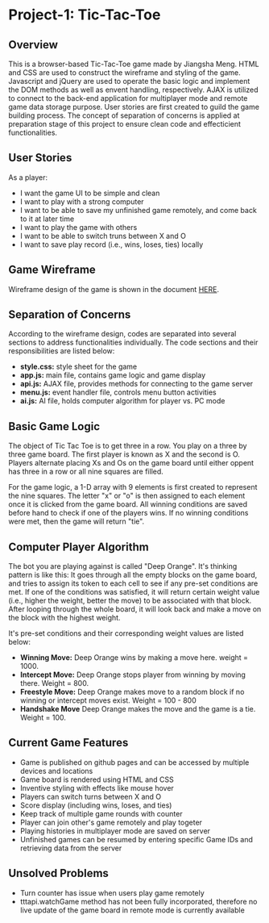 <h1>Project-1: Tic-Tac-Toe</h1>
<h2>Overview</h2>
<p>This is a browser-based Tic-Tac-Toe game made by Jiangsha Meng. HTML and CSS are used to construct the wireframe and styling of the game. Javascript and jQuery are used to operate the basic logic and implement the DOM methods as well as envent handling, respectively. AJAX is utilized to connect to the back-end application for multiplayer mode and remote game data storage purpose. User stories are first created to guild the game building process. The concept of separation of concerns is applied at preparation stage of this project to ensure clean code and effecticient functionalities.  </p>

<h2>User Stories</h2>
<p>
As a player:
<ul>
  <li>I want the game UI to be simple and clean</li>
  <li>I want to play with a strong computer</li>
  <li>I want to be able to save my unfinished game remotely, and come back to it at later time</li>
  <li>I want to play the game with others</li>
  <li>I want to be able to switch truns between X and O</li>
  <li>I want to save play record (i.e., wins, loses, ties) locally</li>
</ul>
</p>

<h2>Game Wireframe</h2>
<p>
Wireframe design of the game is shown in the document <a href="https://github.com/kuramameng/project-1-ttt/blob/master/documents/ttt-wireframe.pdf">HERE</a>.
</p>

<h2>Separation of Concerns</h2>
<p>
According to the wireframe design, codes are separated into several sections to address functionalities individually. The code sections and their responsibilities are listed below:
<ul>
  <li><strong>style.css:</strong> style sheet for the game</li>
  <li><strong>app.js:</strong> main file, contains game logic and game display</li>
  <li><strong>api.js:</strong> AJAX file, provides methods for connecting to the game server</li>
  <li><strong>menu.js:</strong> event handler file, controls menu button activities</li>
  <li><strong>ai.js:</strong> AI file, holds computer algorithm for player vs. PC mode</li>
</ul>
</p>

<h2>Basic Game Logic</h2>
<p>
The object of Tic Tac Toe is to get three in a row. You play on a three by three game board. The first player is known as X and the second is O. Players alternate placing Xs and Os on the game board until either oppent has three in a row or all nine squares are filled.
</p>
<p>
For the game logic, a 1-D array with 9 elements is first created to represent the nine squares. The letter "x" or "o" is then assigned to each element once it is clicked from the game board. All winning conditions are saved before hand to check if one of the players wins. If no winning conditions were met, then the game will return "tie". 
</p>

<h2>Computer Player Algorithm</h2>
<p>
The bot you are playing against is called "Deep Orange". It's thinking pattern is like this: 
It goes through all the empty blocks on the game board, and tries to assign its token to each cell to see if any pre-set conditions are met. If one of the conditions was satisfied, it will return certain weight value (i.e., higher the weight, better the move) to be associated with that block. After looping through the whole board, it will look back and make a move on the block with the highest weight.
</p>
<p>
It's pre-set conditions and their corresponding weight values are listed below:
<ul>
  <li><strong>Winning Move:</strong> Deep Orange wins by making a move here. weight = 1000.</li>
  <li><strong>Intercept Move:</strong> Deep Orange stops player from winning by moving there. Weight = 800.</li>
  <li><strong>Freestyle Move:</strong> Deep Orange makes move to a random block if no winning or intercept moves exist. Weight = 100 - 800</li>
  <li><strong>Handshake Move</strong> Deep Orange makes the move and the game is a tie. Weight = 100.</li>
</ul>
</p>

<h2>Current Game Features</h2>
<ul>
  <li>Game is published on github pages and can be accessed by multiple devices and locations</li>
  <li>Game board is rendered using HTML and CSS</li>
  <li>Inventive styling with effects like mouse hover</li>
  <li>Players can switch turns between X and O</li>
  <li>Score display (including wins, loses, and ties)</li>
  <li>Keep track of multiple game rounds with counter</li>
  <li>Player can join other's game remotely and play togeter</li>
  <li>Playing histories in multiplayer mode are saved on server</li>
  <li>Unfinished games can be resumed by entering specific Game IDs and retrieving data from the server</li>
</ul>

<h2>Unsolved Problems</h2>
<ul>
  <li>Turn counter has issue when users play game remotely</li>
  <li>tttapi.watchGame method has not been fully incorporated, therefore no live update of the game board in remote mode is currently available</li>
</ul>
